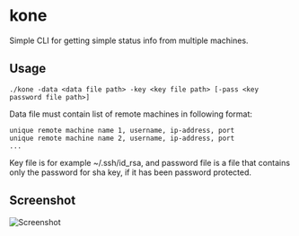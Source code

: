 # kone
Simple CLI for getting simple status info from multiple machines.

## Usage
```
./kone -data <data file path> -key <key file path> [-pass <key password file path>]
```

Data file must contain list of remote machines in following format:
```
unique remote machine name 1, username, ip-address, port 
unique remote machine name 2, username, ip-address, port 
...
```
Key file is for example ~/.ssh/id_rsa, and password file is a file that contains only the password for sha key, if it has been password protected.


## Screenshot
![Screenshot](/../screenshot/output.gif?raw=true "Screenshot")
